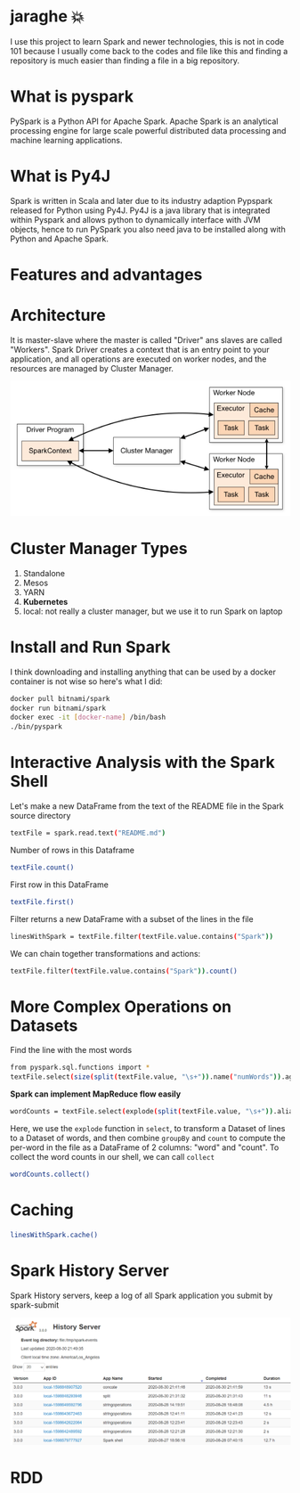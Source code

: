 # jaraghe :collision:

I use this project to learn Spark and newer technologies, this is not in code 101 because I usually come back to the 
codes and file like this and finding a repository is much easier than finding a file in a big repository.

# What is pyspark
PySpark is a Python API for Apache Spark. Apache Spark is an analytical processing engine for large scale powerful 
distributed data processing and machine learning applications.

# What is Py4J
Spark is written in Scala and later due to its industry adaption Pypspark released for Python using Py4J. Py4J is a 
java library that is integrated within Pyspark and allows python to dynamically interface with JVM objects, hence to run 
PySpark you also need java to be installed along with Python and Apache Spark.

# Features and advantages

# Architecture
It is master-slave where the master is called "Driver" ans slaves are called "Workers". Spark Driver creates a context 
that is an entry point to your application, and all operations are executed on worker nodes, and the resources are 
managed by Cluster Manager.


![spark architecture](images/spark-cluster-overview.png)


# Cluster Manager Types

1. Standalone
2. Mesos
3. YARN
4. **Kubernetes**
5. local: not really a cluster manager, but we use it to run Spark on laptop

# Install and Run Spark

I think downloading and installing anything that can be used by a docker container is not wise so here's what I did:

```sh
docker pull bitnami/spark
docker run bitnami/spark
docker exec -it [docker-name] /bin/bash
./bin/pyspark
```

# Interactive Analysis with the Spark Shell

Let's make a new DataFrame from the text of the README file in the Spark source directory

```sh
textFile = spark.read.text("README.md")
```

Number of rows in this Dataframe

```sh
textFile.count()
```

First row in this DataFrame

```sh
textFile.first()
```

Filter returns a new DataFrame with a subset of the lines in the file

```sh
linesWithSpark = textFile.filter(textFile.value.contains("Spark"))
```

We can chain together transformations and actions:

```sh
textFile.filter(textFile.value.contains("Spark")).count()
```

# More Complex Operations on Datasets

Find the line with the most words

```sh
from pyspark.sql.functions import *
textFile.select(size(split(textFile.value, "\s+")).name("numWords")).agg(max(col("numWords"))).collect()
```

**Spark can implement MapReduce flow easily**

```sh
wordCounts = textFile.select(explode(split(textFile.value, "\s+")).alias("word")).groupBy("word").count()
```

Here, we use the `explode` function in `select`, to transform a Dataset of lines to a Dataset of words, and then combine
`groupBy` and `count` to compute the per-word in the file as a DataFrame of 2 columns: "word" and "count". To collect the 
word counts in our shell, we can call `collect`

```sh
wordCounts.collect()
```

# Caching

```sh
linesWithSpark.cache()
```

# Spark History Server

Spark History servers, keep a log of all Spark application you submit by spark-submit

![spark history server](images/spark-history-server.png)

# RDD

